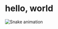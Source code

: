 # hello, world

![Snake animation](https://github.com/tannus1/tannus1/blob/output/github-contribution-grid-snake.svg)
